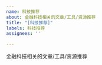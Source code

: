 ```yaml
---
name: 科技推荐
about: 金融科技相关的文章/工具/资源推荐
title: "[科技推荐]"
labels: 科技推荐
assignees: ''

---
```


金融科技相关的文章/工具/资源推荐
